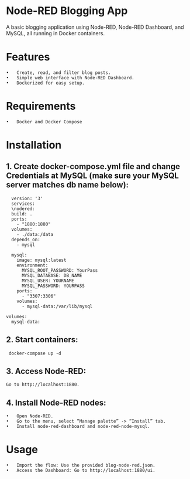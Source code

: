 # Node-RED Blogging App

A basic blogging application using Node-RED, Node-RED Dashboard, and MySQL, all running in Docker containers.

# Features

	•	Create, read, and filter blog posts.
	•	Simple web interface with Node-RED Dashboard.
	•	Dockerized for easy setup.

# Requirements

	•	Docker and Docker Compose

# Installation

     
 ## 1. Create docker-compose.yml file and change Credentials at MySQL (make sure your MySQL server matches db name below):
      version: '3'
      services:
      \nodered:
      build: .
      ports:
        - "1880:1880"
      volumes:
        - ./data:/data
      depends_on:
        - mysql

      mysql:
        image: mysql:latest
        environment:
          MYSQL_ROOT_PASSWORD: YourPass
          MYSQL_DATABASE: DB_NAME
          MYSQL_USER: YOURNAME
          MYSQL_PASSWORD: YOURPASS
        ports:
          - "3307:3306"  
        volumes:
          - mysql-data:/var/lib/mysql
    
    volumes:
      mysql-data:

## 2. Start containers:
     docker-compose up -d

## 3.  Access Node-RED:
    Go to http://localhost:1880.
    
## 4.  Install Node-RED nodes:
	•	Open Node-RED.
	•	Go to the menu, select “Manage palette” -> “Install” tab.
	•	Install node-red-dashboard and node-red-node-mysql.
 
 #  Usage
	•	Import the flow: Use the provided blog-node-red.json.
	•	Access the Dashboard: Go to http://localhost:1880/ui.
